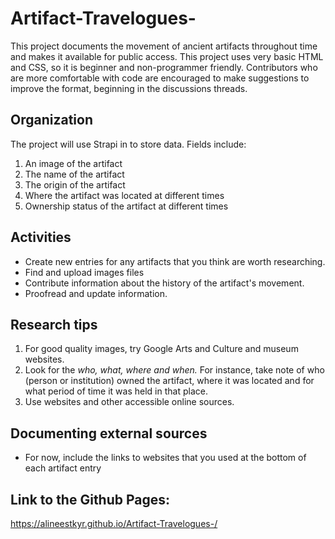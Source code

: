 # Artifact-Travelogues-
This project documents the movement of ancient artifacts throughout time and makes it available for public access. This project uses very basic HTML and CSS, so it is beginner and non-programmer friendly. Contributors who are more comfortable with code are encouraged to make suggestions to improve the format, beginning in the discussions threads.  

## Organization 
The project will use Strapi in to store data. Fields include:
1. An image of the artifact 
2. The name of the artifact 
3. The origin of the artifact 
4. Where the artifact was located at different times
5. Ownership status of the artifact at different times


## Activities
* Create new entries for any artifacts that you think are worth researching. 
* Find and upload images files 
* Contribute information about the history of the artifact's movement. 
* Proofread and update information.



## Research tips
1. For good quality images, try Google Arts and Culture and museum websites.
2. Look for the *who, what, where and when.* For instance, take note of who (person or institution) owned the artifact, where it was located and for what period of time it was held in that place.
3. Use websites and other accessible online sources.

## Documenting external sources 
* For now, include the links to websites that you used at the bottom of each artifact entry 

       
## Link to the Github Pages:

https://alineestkyr.github.io/Artifact-Travelogues-/



 


